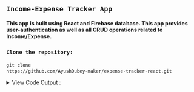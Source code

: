 ## `Income-Expense Tracker App`
**This app is built using React and Firebase database.
This app provides user-authentication as well as all CRUD operations related to Income/Expense.**

### `Clone the repository:` 
```
git clone 
https://github.com/AyushDubey-maker/expense-tracker-react.git
```
<details>
<summary>View Code Output :</summary>
<img src="./expense-tracker/git-images/expense-tracker-login.png"/>
<img src="./expense-tracker/git-images/expense-tracker-homepage.png"/>
<img src="./expense-tracker/git-images/expense-tracker-homepage-2.png"/>
</details>




